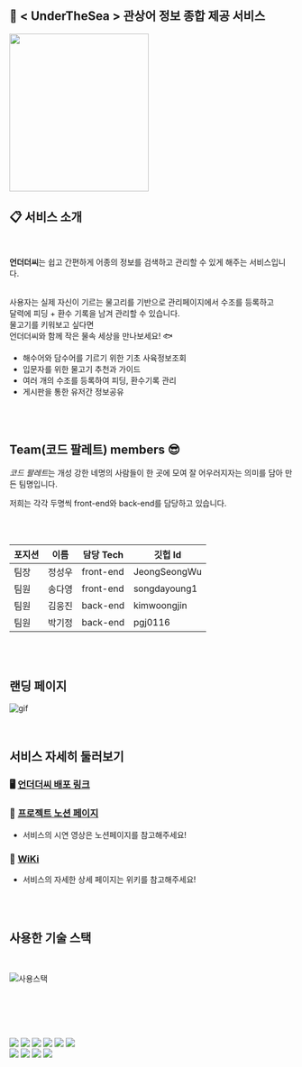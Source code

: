 

## 🐬 < UnderTheSea > 관상어 정보 종합 제공 서비스  
<img src="https://user-images.githubusercontent.com/85822658/154873854-a2bdeead-e7c5-43f3-be9d-3230ff622313.png" width="70%" height="280">
 

## 📋 서비스 소개
</br>

**언더더씨**는 쉽고 간편하게 어종의 정보를 검색하고 관리할 수 있게 해주는 서비스입니다. 

</br> 사용자는 실제 자신이 기르는 물고리를 기반으로 관리페이지에서 수조를 등록하고 
</br> 달력에 피딩 + 환수 기록을 남겨 관리할 수 있습니다. 
</br> 물고기를 키워보고 싶다면
</br> 
언더더씨와 함께 작은 물속 세상을 만나보세요! 🐟

- 해수어와 담수어를 기르기 위한 기초 사육정보조회
- 입문자를 위한 물고기 추천과 가이드
- 여러 개의 수조를 등록하여 피딩, 환수기록 관리
- 게시판을 통한 유저간 정보공유


</br>
</br>

## Team(코드 팔레트) members 😎

*코드 팔레트*는 개성 강한 네명의 사람들이 한 곳에 모여 잘 어우러지자는 의미를 담아 만든 팀명입니다. 

저희는 각각 두명씩 front-end와 back-end를 담당하고 있습니다. 

</br>
</br>

포지션 |이름|담당 Tech|깃헙 Id|
|--|--|--------|-----|
|팀장|정성우|front-end|JeongSeongWu|
|팀원|송다영|front-end|songdayoung1|
|팀원|김웅진|back-end|kimwoongjin|
|팀원|박기정|back-end|pgj0116| 

</br>
</br>


## 랜딩 페이지

![gif](https://user-images.githubusercontent.com/85822658/154877399-6620f9da-3f42-42e0-8a54-3a4491c9c914.gif)

</br>

## 서비스 자세히 둘러보기


### 🖥 [언더더씨 배포 링크](https://underthesea.ga/) </br>
### 📒 [프로젝트 노션 페이지](https://codestates.notion.site/14-Code-Palette-UnderTheSea-1a0d69e3b1de40488745de4eef3752ef)

 - 서비스의 시연 영상은 노션페이지를 참고해주세요!
### 📄 [WiKi](https://github.com/codestates/underTheSea/wiki)
 - 서비스의 자세한 상세 페이지는 위키를 참고해주세요!
</br>

</br>

## 사용한 기술 스택

</br>


 ![사용스택](https://cdn.discordapp.com/attachments/924937469370200086/925978946741370920/Web_App_Reference_Architecture_5.png)


</br></br></br></br>
<div style="float:left">
<img src="https://img.shields.io/badge/CSS-1572B6?style=for-the-badge&logo=CSS3&logoColor=white " />
<img src="https://img.shields.io/badge/JavaScript-F7DF1E?style=for-the-badge&logo=JavaScript&logoColor=white" />
<img src="https://img.shields.io/badge/Node.js-339933?style=for-the-badge&logo=Node.js&logoColor=black"/>
<img src="https://img.shields.io/badge/MySQL-4479A1?style=for-the-badge&logo=MySQL&logoColor=white"/>
<img src="https://img.shields.io/badge/Amazon AWS-232F3E?style=for-the-badge&logo=Amazon%20AWS&logoColor=white"/>
<img src="https://img.shields.io/badge/javascript-F7DF1E?style=for-the-badge&logo=javascript&logoColor=black"></br>
<img src="https://img.shields.io/badge/express-CDE4DA?style=for-the-badge&logo=black">
<img src="https://img.shields.io/badge/react-61DAFB?style=for-the-badge&logo=react&logoColor=black">
<img src="https://img.shields.io/badge/redux-673AB7?style=for-the-badge&logo=black">
<img src="https://img.shields.io/badge/styeld component-FA82BA?style=for-the-badge&logo=black">
</div>


</br></br>



